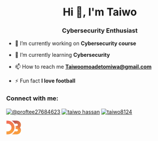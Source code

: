 <h1 align="center">Hi 👋, I'm Taiwo</h1>
<h3 align="center">Cybersecurity Enthusiast</h3>

- 🔭 I’m currently working on **Cybersecurity course**

- 🌱 I’m currently learning **Cybersecurity**

- 📫 How to reach me **Taiwoomoadetomiwa@gmail.com**

- ⚡ Fun fact **I love football**

<h3 align="left">Connect with me:</h3>
<p align="left">
<a href="https://twitter.com/@proftee27684623" target="blank"><img align="center" src="https://raw.githubusercontent.com/rahuldkjain/github-profile-readme-generator/master/src/images/icons/Social/twitter.svg" alt="@proftee27684623" height="30" width="40" /></a>
<a href="https://fb.com/taiwo hassan" target="blank"><img align="center" src="https://raw.githubusercontent.com/rahuldkjain/github-profile-readme-generator/master/src/images/icons/Social/facebook.svg" alt="taiwo hassan" height="30" width="40" /></a>
<a href="https://instagram.com/taiwo8124" target="blank"><img align="center" src="https://raw.githubusercontent.com/rahuldkjain/github-profile-readme-generator/master/src/images/icons/Social/instagram.svg" alt="taiwo8124" height="30" width="40" /></a>
</p>


<p align="left"> <a href="https://d3js.org/" target="_blank" rel="noreferrer"> <img src="https://raw.githubusercontent.com/devicons/devicon/master/icons/d3js/d3js-original.svg" alt="d3js" width="40" height="40"/> </a> </p>

